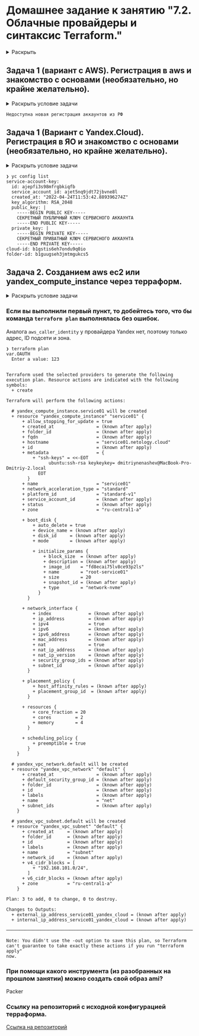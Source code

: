 
# Домашнее задание к занятию "7.2. Облачные провайдеры и синтаксис Terraform."

<details>
<summary>Раскрыть</summary>

> Зачастую разбираться в новых инструментах гораздо интересней понимая то, как они работают изнутри.
Поэтому в рамках первого *необязательного* задания предлагается завести свою учетную запись в AWS (Amazon Web Services) или Yandex.Cloud.
Идеально будет познакомится с обоими облаками, потому что они отличаются.

</details>

## Задача 1 (вариант с AWS). Регистрация в aws и знакомство с основами (необязательно, но крайне желательно).

<details>
<summary>Раскрыть условие задачи</summary>

> Остальные задания можно будет выполнять и без этого аккаунта, но с ним можно будет увидеть полный цикл процессов.
>
> AWS предоставляет достаточно много бесплатных ресурсов в первых год после регистрации, подробно описано [здесь](https://aws.amazon.com/free/).
> 1. Создайте аккаут aws.
> 1. Установите c aws-cli https://aws.amazon.com/cli/.
> 1. Выполните первичную настройку aws-sli https://docs.aws.amazon.com/cli/latest/userguide/cli-configure-quickstart.html.
> 1. Создайте IAM политику для терраформа c правами
     >     * AmazonEC2FullAccess
>     * AmazonS3FullAccess
>     * AmazonDynamoDBFullAccess
>     * AmazonRDSFullAccess
>     * CloudWatchFullAccess
>     * IAMFullAccess
> 1. Добавьте переменные окружения
     >     ```
>     export AWS_ACCESS_KEY_ID=(your access key id)
>     export AWS_SECRET_ACCESS_KEY=(your secret access key)
>     ```
> 1. Создайте, остановите и удалите ec2 инстанс (любой с пометкой `free tier`) через веб интерфейс.
>
> В виде результата задания приложите вывод команды `aws configure list`.

</details>

`Недоступна новая регистрация аккаунтов из РФ`

## Задача 1 (Вариант с Yandex.Cloud). Регистрация в ЯО и знакомство с основами (необязательно, но крайне желательно).

<details>
<summary>Раскрыть условие задачи</summary>

> 1. Подробная инструкция на русском языке содержится [здесь](https://cloud.yandex.ru/docs/solutions/infrastructure-management/terraform-quickstart).
> 2. Обратите внимание на период бесплатного использования после регистрации аккаунта.
> 3. Используйте раздел "Подготовьте облако к работе" для регистрации аккаунта. Далее раздел "Настройте провайдер" для подготовки базового терраформ конфига.
> 4. Воспользуйтесь [инструкцией](https://registry.terraform.io/providers/yandex-cloud/yandex/latest/docs) на сайте терраформа, что бы не указывать авторизационный токен в коде, а терраформ провайдер брал его из переменных окружений.

</details>

```shell
❯ yc config list
service-account-key:
  id: ajepfi3s98mfrgbkiqfb
  service_account_id: ajet5nq9jdt72jbvne8l
  created_at: "2022-04-24T11:53:42.889396274Z"
  key_algorithm: RSA_2048
  public_key: |
    -----BEGIN PUBLIC KEY-----
    СЕКРЕТНЫЙ ПУБЛИЧНЫЙ КЛЮЧ СЕРВИСНОГО АККАУНТА
    -----END PUBLIC KEY-----
  private_key: |
    -----BEGIN PRIVATE KEY-----
    СЕКРЕТНЫЙ ПРИВАТНЫЙ КЛЮЧ СЕРВИСНОГО АККАУНТА
    -----END PRIVATE KEY-----
cloud-id: b1gstis6eh7ondu9q0io
folder-id: b1guugseh3jmtmgukcs5
```

## Задача 2. Созданием aws ec2 или yandex_compute_instance через терраформ.

<details>
<summary>Раскрыть условие задачи</summary>

> 1. В каталоге `terraform` вашего основного репозитория, который был создан в начале курсе, создайте файл `main.tf` и `versions.tf`.
> 2. Зарегистрируйте провайдер
     >    1. для [aws](https://registry.terraform.io/providers/hashicorp/aws/latest/docs). В файл `main.tf` добавьте блок `provider`, а в `versions.tf` блок `terraform` с вложенным блоком `required_providers`. Укажите любой выбранный вами регион внутри блока `provider`.
>    2. либо для [yandex.cloud](https://registry.terraform.io/providers/yandex-cloud/yandex/latest/docs). Подробную инструкцию можно найти [здесь](https://cloud.yandex.ru/docs/solutions/infrastructure-management/terraform-quickstart).
> 3. Внимание! В гит репозиторий нельзя пушить ваши личные ключи доступа к аккаунту. Поэтому в предыдущем задании мы указывали их в виде переменных окружения.
> 4. В файле `main.tf` воспользуйтесь блоком `data "aws_ami` для поиска ami образа последнего Ubuntu.
> 5. В файле `main.tf` создайте рессурс
     >    1. либо [ec2 instance](https://registry.terraform.io/providers/hashicorp/aws/latest/docs/resources/instance).
             >    Постарайтесь указать как можно больше параметров для его определения. Минимальный набор параметров указан в первом блоке `Example Usage`, но желательно, указать большее количество параметров.
>    2. либо [yandex_compute_image](https://registry.terraform.io/providers/yandex-cloud/yandex/latest/docs/resources/compute_image).
> 6. Также в случае использования aws:
     >    1. Добавьте data-блоки `aws_caller_identity` и `aws_region`.
>    2. В файл `outputs.tf` поместить блоки `output` с данными об используемых в данный момент:
        >        * AWS account ID,
>        * AWS user ID,
>        * AWS регион, который используется в данный момент,
>        * Приватный IP ec2 инстансы,
>        * Идентификатор подсети в которой создан инстанс.
> 7. Если вы выполнили первый пункт, то добейтесь того, что бы команда `terraform plan` выполнялась без ошибок.
>
>
> В качестве результата задания предоставьте:
> 1. Ответ на вопрос: при помощи какого инструмента (из разобранных на прошлом занятии) можно создать свой образ ami?
> 1. Ссылку на репозиторий с исходной конфигурацией терраформа.

</details> 

### Если вы выполнили первый пункт, то добейтесь того, что бы команда `terraform plan` выполнялась без ошибок.

Аналога `aws_caller_identity` у провайдера Yandex нет, поэтому только адрес, ID подсети и зона.
```log
❯ terraform plan
var.OAUTH
  Enter a value: 123


Terraform used the selected providers to generate the following execution plan. Resource actions are indicated with the following symbols:
  + create

Terraform will perform the following actions:

  # yandex_compute_instance.service01 will be created
  + resource "yandex_compute_instance" "service01" {
      + allow_stopping_for_update = true
      + created_at                = (known after apply)
      + folder_id                 = (known after apply)
      + fqdn                      = (known after apply)
      + hostname                  = "service01.netology.cloud"
      + id                        = (known after apply)
      + metadata                  = {
          + "ssh-keys" = <<-EOT
                ubuntu:ssh-rsa keykeykey= dmitriynenashev@MacBook-Pro-Dmitriy-2.local
            EOT
        }
      + name                      = "service01"
      + network_acceleration_type = "standard"
      + platform_id               = "standard-v1"
      + service_account_id        = (known after apply)
      + status                    = (known after apply)
      + zone                      = "ru-central1-a"

      + boot_disk {
          + auto_delete = true
          + device_name = (known after apply)
          + disk_id     = (known after apply)
          + mode        = (known after apply)

          + initialize_params {
              + block_size  = (known after apply)
              + description = (known after apply)
              + image_id    = "fd8ecai75lv8ce93p2ls"
              + name        = "root-service01"
              + size        = 20
              + snapshot_id = (known after apply)
              + type        = "network-nvme"
            }
        }

      + network_interface {
          + index              = (known after apply)
          + ip_address         = (known after apply)
          + ipv4               = true
          + ipv6               = (known after apply)
          + ipv6_address       = (known after apply)
          + mac_address        = (known after apply)
          + nat                = true
          + nat_ip_address     = (known after apply)
          + nat_ip_version     = (known after apply)
          + security_group_ids = (known after apply)
          + subnet_id          = (known after apply)
        }

      + placement_policy {
          + host_affinity_rules = (known after apply)
          + placement_group_id  = (known after apply)
        }

      + resources {
          + core_fraction = 20
          + cores         = 2
          + memory        = 4
        }

      + scheduling_policy {
          + preemptible = true
        }
    }

  # yandex_vpc_network.default will be created
  + resource "yandex_vpc_network" "default" {
      + created_at                = (known after apply)
      + default_security_group_id = (known after apply)
      + folder_id                 = (known after apply)
      + id                        = (known after apply)
      + labels                    = (known after apply)
      + name                      = "net"
      + subnet_ids                = (known after apply)
    }

  # yandex_vpc_subnet.default will be created
  + resource "yandex_vpc_subnet" "default" {
      + created_at     = (known after apply)
      + folder_id      = (known after apply)
      + id             = (known after apply)
      + labels         = (known after apply)
      + name           = "subnet"
      + network_id     = (known after apply)
      + v4_cidr_blocks = [
          + "192.168.101.0/24",
        ]
      + v6_cidr_blocks = (known after apply)
      + zone           = "ru-central1-a"
    }

Plan: 3 to add, 0 to change, 0 to destroy.

Changes to Outputs:
  + external_ip_address_service01_yandex_cloud = (known after apply)
  + internal_ip_address_service01_yandex_cloud = (known after apply)

─────────────────────────────────────────────────────────────────────────────────────────────────────────────────────────────────────────────────

Note: You didn't use the -out option to save this plan, so Terraform can't guarantee to take exactly these actions if you run "terraform apply"
now.
```

### При помощи какого инструмента (из разобранных на прошлом занятии) можно создать свой образ ami?

Packer

### Ссылку на репозиторий с исходной конфигурацией терраформа.

[Cсылка на репозиторий](./terraform)